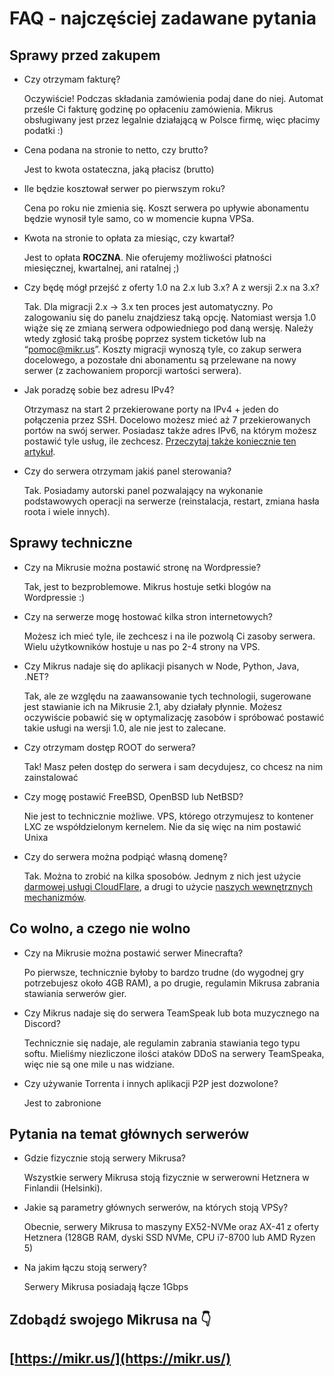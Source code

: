 # FAQ - najczęściej zadawane pytania

## Sprawy przed zakupem

- Czy otrzymam fakturę?
    
    Oczywiście! Podczas składania zamówienia podaj dane do niej. Automat prześle Ci fakturę godzinę po opłaceniu zamówienia. Mikrus obsługiwany jest przez legalnie działającą w Polsce firmę, więc płacimy podatki :) 
    
- Cena podana na stronie to netto, czy brutto?
    
    Jest to kwota ostateczna, jaką płacisz (brutto)
    
- Ile będzie kosztował serwer po pierwszym roku?
    
    Cena po roku nie zmienia się. Koszt serwera po upływie abonamentu będzie wynosił tyle samo, co w momencie kupna VPSa.
    
- Kwota na stronie to opłata za miesiąc, czy kwartał?
    
    Jest to opłata **ROCZNA**. Nie oferujemy możliwości płatności miesięcznej, kwartalnej, ani ratalnej ;)
    
- Czy będę mógł przejść z oferty 1.0 na 2.x lub 3.x? A z wersji 2.x na 3.x?
    
    Tak. Dla migracji 2.x → 3.x ten proces jest automatyczny. Po zalogowaniu się do panelu znajdziesz taką opcję. Natomiast wersja 1.0 wiąże się ze zmianą serwera odpowiedniego pod daną wersję. Należy wtedy zgłosić taką prośbę poprzez system ticketów lub na “pomoc@mikr.us”.
    Koszty migracji wynoszą tyle, co zakup serwera docelowego, a pozostałe dni abonamentu są przelewane na nowy serwer (z zachowaniem proporcji wartości serwera).
    
- Jak poradzę sobie bez adresu IPv4?
    
    Otrzymasz na start 2 przekierowane porty na IPv4 + jeden do połączenia przez SSH. Docelowo możesz mieć aż 7 przekierowanych portów na swój serwer. Posiadasz także adres IPv6, na którym możesz postawić tyle usług, ile zechcesz. [Przeczytaj także koniecznie ten artykuł](../o_co_chodzi_z_ipv6).
    
- Czy do serwera otrzymam jakiś panel sterowania?
    
    Tak. Posiadamy autorski panel pozwalający na wykonanie podstawowych operacji na serwerze (reinstalacja, restart, zmiana hasła roota i wiele innych).
    

## Sprawy techniczne

- Czy na Mikrusie można postawić stronę na Wordpressie?
    
    Tak, jest to bezproblemowe. Mikrus hostuje setki blogów na Wordpressie :) 
    
- Czy na serwerze mogę hostować kilka stron internetowych?
    
    Możesz ich mieć tyle, ile zechcesz i na ile pozwolą Ci zasoby serwera. Wielu użytkowników hostuje u nas po 2-4 strony na VPS.
    
- Czy Mikrus nadaje się do aplikacji pisanych w Node, Python, Java, .NET?
    
    Tak, ale ze względu na zaawansowanie tych technologii, sugerowane jest stawianie ich na Mikrusie 2.1, aby działały płynnie. Możesz oczywiście pobawić się w optymalizację zasobów i spróbować postawić takie usługi na wersji 1.0, ale nie jest to zalecane.
    
- Czy otrzymam dostęp ROOT do serwera?
    
    Tak! Masz pełen dostęp do serwera i sam decydujesz, co chcesz na nim zainstalować
    
- Czy mogę postawić FreeBSD, OpenBSD lub NetBSD?
    
    Nie jest to technicznie możliwe. VPS, którego otrzymujesz to kontener LXC ze współdzielonym kernelem. Nie da się więc na nim postawić Unixa
    
- Czy do serwera można podpiąć własną domenę?
    
    Tak. Można to zrobić na kilka sposobów. Jednym z nich jest użycie [darmowej usługi CloudFlare](../podpiecie_domeny_przez_cloudflare), a drugi to użycie [naszych wewnętrznych mechanizmów](../cytrus).
    

## Co wolno, a czego nie wolno

- Czy na Mikrusie można postawić serwer Minecrafta?
    
    Po pierwsze, technicznie byłoby to bardzo trudne (do wygodnej gry potrzebujesz około 4GB RAM), a po drugie, regulamin Mikrusa zabrania stawiania serwerów gier.
    
- Czy Mikrus nadaje się do serwera TeamSpeak lub bota muzycznego na Discord?
    
    Technicznie się nadaje, ale regulamin zabrania stawiania tego typu softu. Mieliśmy niezliczone ilości ataków DDoS na serwery TeamSpeaka, więc nie są one mile u nas widziane.
    
- Czy używanie Torrenta i innych aplikacji P2P jest dozwolone?
    
    Jest to zabronione
    

## Pytania na temat głównych serwerów

- Gdzie fizycznie stoją serwery Mikrusa?
    
    Wszystkie serwery Mikrusa stoją fizycznie w serwerowni Hetznera w Finlandii (Helsinki).
    
- Jakie są parametry głównych serwerów, na których stoją VPSy?
    
    Obecnie, serwery Mikrusa to maszyny EX52-NVMe oraz AX-41 z oferty Hetznera (128GB RAM, dyski SSD NVMe, CPU i7-8700 lub AMD Ryzen 5) 
    
- Na jakim łączu stoją serwery?
    
    Serwery Mikrusa posiadają łącze 1Gbps
    

## Zdobądź swojego Mikrusa na 👇

## [https://mikr.us/](https://mikr.us/)